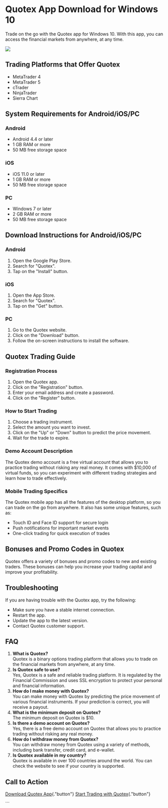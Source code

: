 # Quotex App Download for Windows 10

Trade on the go with the Quotex app for Windows 10. With this app, you
can access the financial markets from anywhere, at any time.

[![](https://static.quotex.io/files/1_en/300_250.jpg)](https://traff.sbs/brokerqxsignupf)

## Trading Platforms that Offer Quotex

-   MetaTrader 4
-   MetaTrader 5
-   cTrader
-   NinjaTrader
-   Sierra Chart

## System Requirements for Android/iOS/PC

### Android

-   Android 4.4 or later
-   1 GB RAM or more
-   50 MB free storage space

### iOS

-   iOS 11.0 or later
-   1 GB RAM or more
-   50 MB free storage space

### PC

-   Windows 7 or later
-   2 GB RAM or more
-   50 MB free storage space

## Download Instructions for Android/iOS/PC

### Android

1.  Open the Google Play Store.
2.  Search for "Quotex".
3.  Tap on the "Install" button.

### iOS

1.  Open the App Store.
2.  Search for "Quotex".
3.  Tap on the "Get" button.

### PC

1.  Go to the Quotex website.
2.  Click on the "Download" button.
3.  Follow the on-screen instructions to install the software.

## Quotex Trading Guide

### Registration Process

1.  Open the Quotex app.
2.  Click on the "Registration" button.
3.  Enter your email address and create a password.
4.  Click on the "Register" button.

### How to Start Trading

1.  Choose a trading instrument.
2.  Select the amount you want to invest.
3.  Click on the "Up" or "Down" button to predict the price
    movement.
4.  Wait for the trade to expire.

### Demo Account Description

The Quotex demo account is a free virtual account that allows you to
practice trading without risking any real money. It comes with \$10,000
of virtual funds, so you can experiment with different trading
strategies and learn how to trade effectively.

### Mobile Trading Specifics

The Quotex mobile app has all the features of the desktop platform, so
you can trade on the go from anywhere. It also has some unique features,
such as:

-   Touch ID and Face ID support for secure login
-   Push notifications for important market events
-   One-click trading for quick execution of trades

## Bonuses and Promo Codes in Quotex

Quotex offers a variety of bonuses and promo codes to new and existing
traders. These bonuses can help you increase your trading capital and
improve your profitability.

## Troubleshooting

If you are having trouble with the Quotex app, try the following:

-   Make sure you have a stable internet connection.
-   Restart the app.
-   Update the app to the latest version.
-   Contact Quotex customer support.

## FAQ

1.  **What is Quotex?**\
    Quotex is a binary options trading platform that allows you to trade
    on the financial markets from anywhere, at any time.
2.  **Is Quotex safe to use?**\
    Yes, Quotex is a safe and reliable trading platform. It is regulated
    by the Financial Commission and uses SSL encryption to protect your
    personal and financial information.
3.  **How do I make money with Quotex?**\
    You can make money with Quotex by predicting the price movement of
    various financial instruments. If your prediction is correct, you
    will receive a payout.
4.  **What is the minimum deposit on Quotex?**\
    The minimum deposit on Quotex is \$10.
5.  **Is there a demo account on Quotex?**\
    Yes, there is a free demo account on Quotex that allows you to
    practice trading without risking any real money.
6.  **How do I withdraw money from Quotex?**\
    You can withdraw money from Quotex using a variety of methods,
    including bank transfer, credit card, and e-wallet.
7.  **Is Quotex available in my country?**\
    Quotex is available in over 100 countries around the world. You can
    check the website to see if your country is supported.

## Call to Action

[Download Quotex
App](\%22https://traff.sbs/quotexonelink\%22){."button"} [Start
Trading with
Quotex](\%22https://traff.sbs/quotexonelink\%22){."button"}

\`\`\`

